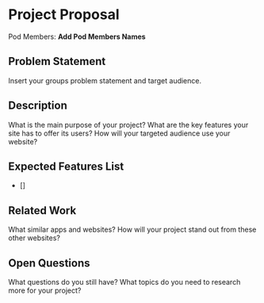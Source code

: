 # Project Proposal

Pod Members: **Add Pod Members Names**

## Problem Statement

Insert your groups problem statement and target audience.

## Description

What is the main purpose of your project? What are the key features your site has to offer its users? How will your targeted audience use your website?

## Expected Features List

- [] 

## Related Work

What similar apps and websites? How will your project stand out from these other websites?

## Open Questions

What questions do you still have? What topics do you need to research more for your project?
